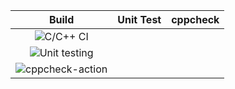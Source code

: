 |Build|Unit Test|cppcheck|
|:--:|:--:|:--:|
|![C/C++ CI](https://github.com/stepin104694/Time-to-code/workflows/C/C++%20CI/badge.svg)|
![Unit testing](https://github.com/stepin104694/Time-to-code/workflows/Unit%20testing/badge.svg)|
![cppcheck-action](https://github.com/stepin104694/Time-to-code/workflows/cppcheck-action/badge.svg)|
